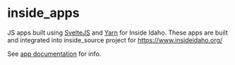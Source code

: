 # inside_apps

JS apps built using [SvelteJS](https://svelte.dev/) and [Yarn](https://classic.yarnpkg.com/en/) for Inside Idaho.
These apps are built and integrated into inside_source project for 
https://www.insideidaho.org/

See [app documentation](https://github.com/uidaholib/inside_apps/blob/master/docs/apps.md) for info.
